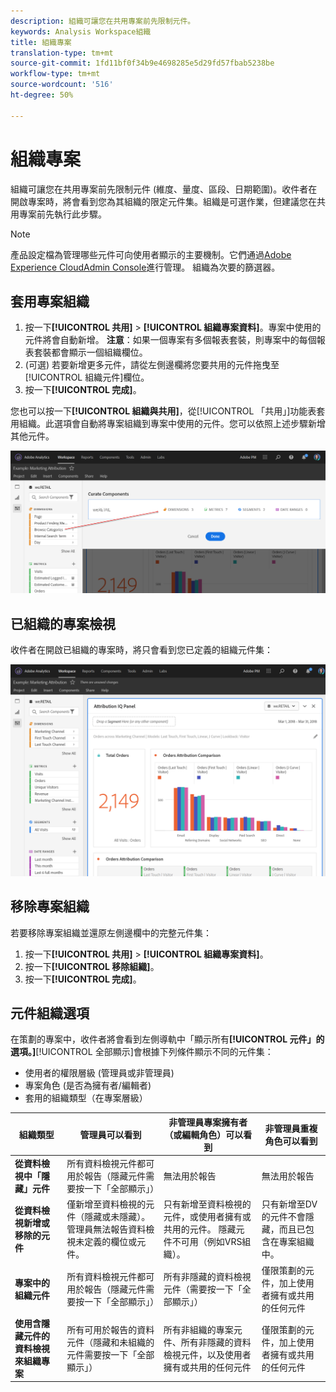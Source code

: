 ```yaml
---
description: 組織可讓您在共用專案前先限制元件。
keywords: Analysis Workspace組織
title: 組織專案
translation-type: tm+mt
source-git-commit: 1fd11bf0f34b9e4698285e5d29fd57fbab5238be
workflow-type: tm+mt
source-wordcount: '516'
ht-degree: 50%

---
```



# 組織專案

組織可讓您在共用專案前先限制元件 (維度、量度、區段、日期範圍)。收件者在開啟專案時，將會看到您為其組織的限定元件集。組織是可選作業，但建議您在共用專案前先執行此步驟。

>[!NOTE]
> 產品設定檔為管理哪些元件可向使用者顯示的主要機制。它們通過[Adobe Experience CloudAdmin Console](https://docs.adobe.com/content/help/zh-Hant/core-services/interface/manage-users-and-products/admin-getting-started.html)進行管理。 組織為次要的篩選器。

## 套用專案組織

1. 按一下&#x200B;**[!UICONTROL 共用]** > **[!UICONTROL 組織專案資料]**。專案中使用的元件將會自動新增。
   **注意**：如果一個專案有多個報表套裝，則專案中的每個報表套裝都會顯示一個組織欄位。
1. (可選) 若要新增更多元件，請從左側邊欄將您要共用的元件拖曳至[!UICONTROL 組織元件]欄位。
1. 按一下&#x200B;**[!UICONTROL 完成]**。

您也可以按一下&#x200B;**[!UICONTROL 組織與共用]**，從[!UICONTROL 「共用」]功能表套用組織。此選項會自動將專案組織到專案中使用的元件。您可以依照上述步驟新增其他元件。

![](assets/curation-field.png)

## 已組織的專案檢視

收件者在開啟已組織的專案時，將只會看到您已定義的組織元件集：

![](assets/curate-project.png)

## 移除專案組織

若要移除專案組織並還原左側邊欄中的完整元件集：

1. 按一下&#x200B;**[!UICONTROL 共用]** > **[!UICONTROL 組織專案資料]**。
1. 按一下&#x200B;**[!UICONTROL 移除組織]**。
1. 按一下&#x200B;**[!UICONTROL 完成]**。

## 元件組織選項

在策劃的專案中，收件者將會看到左側導軌中「顯示所有&#x200B;**[!UICONTROL 元件」的選項。]**[!UICONTROL 全部顯示]會根據下列條件顯示不同的元件集：

* 使用者的權限層級 (管理員或非管理員)
* 專案角色 (是否為擁有者/編輯者)
* 套用的組織類型（在專案層級）

| 組織類型 | 管理員可以看到 | 非管理員專案擁有者（或編輯角色）可以看到 | 非管理員重複角色可以看到 |
| --- | --- | --- | --- |
| **從資料檢視中「隱藏」元件** | 所有資料檢視元件都可用於報告（隱藏元件需要按一下「全部顯示」） | 無法用於報告 | 無法用於報告 |
| **從資料檢視新增或移除的元件** | 僅新增至資料檢視的元件（隱藏或未隱藏）。 管理員無法報告資料檢視未定義的欄位或元件。 | 只有新增至資料檢視的元件，或使用者擁有或共用的元件。 隱藏元件不可用（例如VRS組織）。 | 只有新增至DV的元件不會隱藏，而且已包含在專案組織中。 |
| **專案中的組織元件** | 所有資料檢視元件都可用於報告（隱藏元件需要按一下「全部顯示」） | 所有非隱藏的資料檢視元件（需要按一下「全部顯示」） | 僅限策劃的元件，加上使用者擁有或共用的任何元件 |
| **使用含隱藏元件的資料檢視來組織專案** | 所有可用於報告的資料元件（隱藏和未組織的元件需要按一下「全部顯示」） | 所有非組織的專案元件、所有非隱藏的資料檢視元件，以及使用者擁有或共用的任何元件 | 僅限策劃的元件，加上使用者擁有或共用的任何元件 |

